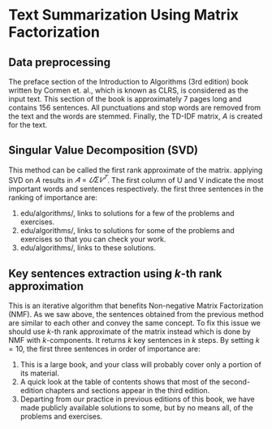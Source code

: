# Text Summarization Using Matrix Factorization
## Data preprocessing
The preface section of the Introduction to Algorithms (3rd edition) book written by Cormen et. al., which is known as CLRS, is considered as the input text. This section of the book is approximately 7 pages long and contains 156 sentences. All punctuations and stop words are removed from the text and the words are stemmed. Finally, the TD-IDF matrix, $A$ is created for the text.
## Singular Value Decomposition (SVD)
This method can be called the first rank approximate of the matrix. applying SVD on $A$ results in $𝐴=𝑈Σ𝑉^𝑇$. The first column of U and V indicate the most important words and sentences respectively. the first three sentences in the ranking of importance are:
1. edu/algorithms/, links to solutions for a few of the problems and exercises.
2. edu/algorithms/, links to solutions for some of the problems and exercises so that you can check your work.
3. edu/algorithms/, links to these solutions.

## Key sentences extraction using $k$-th rank approximation
This is an iterative algorithm that benefits Non-negative Matrix Factorization (NMF). As we saw above, the sentences obtained from the previous method are similar to each other and convey the same concept. To fix this issue we should use $k$-th rank approximate of the matrix instead which is done by NMF with $k$-components. It returns $k$ key sentences in $k$ steps. By setting $k=10$, the first three sentences in order of importance are:
1. This is a large book, and your class will probably cover only a portion of its material.
2. A quick look at the table of contents shows that most of the second-edition chapters and sections appear in the third edition.
3. Departing from our practice in previous editions of this book, we have made publicly available solutions to some, but by no means all, of the problems and exercises.

